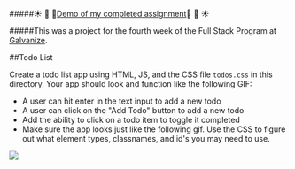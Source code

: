 #####:sunny: :palm_tree: :evergreen_tree:[Demo of my completed assignment](http://lorienmcs.github.io/simple-todo-list/):evergreen_tree: :palm_tree: :sunny:

#####This was a project for the fourth week of the Full Stack Program at [Galvanize](http://www.galvanize.com/courses/full-stack/).

##Todo List

Create a todo list app using HTML, JS, and the CSS file `todos.css` in this directory.  Your app should look and function like the following GIF:


* A user can hit enter in the text input to add a new todo
* A user can click on the "Add Todo" button to add a new todo
* Add the ability to click on a todo item to toggle it completed
* Make sure the app looks just like the following gif.  Use the CSS to figure out what element types, classnames, and id's you may need to use.


![](http://i.gyazo.com/34283833901b758592eb98b9dc40af16.gif)
